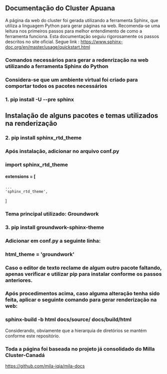 ## **Documentação do Cluster Apuana**

A página da web do cluster foi gerada utilizando a ferramenta Sphinx, que utiliza a linguagem Python para gerar páginas na web. Recomenda-se uma leitura nos primeiros passos para melhor entendimento de como a ferramenta funciona. Esta documentação seguiu rigorosamente os passos descritos no site oficial. Segue link : <https://www.sphinx-doc.org/en/master/usage/quickstart.html>
### Comandos necessários para gerar a redenrização na web utilizando a ferramenta Sphinx do Python

### Considera-se que um ambiente virtual foi criado para comportar todos os pacotes necessários

### 1.  pip install -U --pre sphinx
## Instalação de alguns pacotes e temas utilizados na renderização

### 2. pip install sphinx_rtd_theme

### Após instalação, adicionar no arquivo conf.py

### import sphinx_rtd_theme

#### extensions = [
    ...
    'sphinx_rtd_theme',
]

### Tema principal utilizado: Groundwork

### 3. pip install groundwork-sphinx-theme

### Adicionar em conf.py a seguinte linha:

### html_theme = 'groundwork'

### Caso o editor de texto reclame de algum outro pacote faltando, apenas verificar e utilizar pip para instalar conforme os passos anteriores.

### Após procedimentos acima, caso alguma alteração tenha sido feita, aplicar o seguinte comando para gerar renderização na web:


### sphinx-build -b html docs/source/ docs/build/html

Considerando, obviamente que a hierarquia de diretórios se mantém conforme este repositório.

### Toda a página foi baseada no projeto já consolidado do Milla Cluster-Canadá
<https://github.com/mila-iqia/mila-docs>
